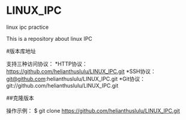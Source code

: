 LINUX_IPC
=========

linux ipc practice

This is a repository about linux IPC

#版本库地址

支持三种访问协议：
*HTTP协议：https://github.com/helianthuslulu/LINUX_IPC.git
*SSH协议：git@github.com:helianthuslulu/LINUX_IPC.git
*Git协议：git://github.com/helianthuslulu/LINUX_IPC.git

##克隆版本

操作示例：
	$ git clone https://github.com/helianthuslulu/LINUX_IPC.git
